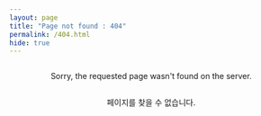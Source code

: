 ```yaml
---
layout: page
title: "Page not found : 404"
permalink: /404.html
hide: true
---
```

<center style="margin: 2em;">Sorry, the requested page wasn't found on the server.</center>

<center>페이지를 찾을 수 없습니다.</center>